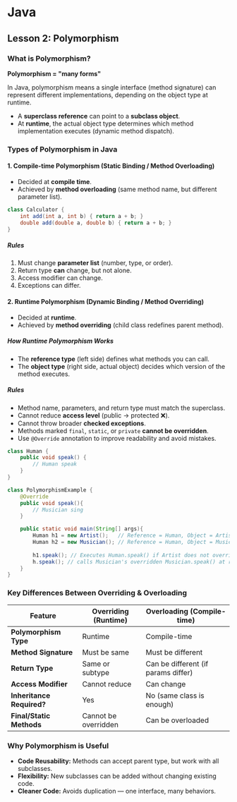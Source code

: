 # Java

## Lesson 2: Polymorphism

### What is Polymorphism?

**Polymorphism = "many forms"**

In Java, polymorphism means a single interface (method signature) can represent different implementations, depending on the object type at runtime.

- A **superclass reference** can point to a **subclass object**.
- At **runtime**, the actual object type determines which method implementation executes (dynamic method dispatch).

### Types of Polymorphism in Java

#### 1. Compile-time Polymorphism (Static Binding / Method Overloading)

- Decided at **compile time**.
- Achieved by **method overloading** (same method name, but different parameter list).

```java
class Calculator {
    int add(int a, int b) { return a + b; }
    double add(double a, double b) { return a + b; }
}
```
##### Rules

1. Must change **parameter list** (number, type, or order).
2. Return type **can** change, but not alone.
3. Access modifier can change.
4. Exceptions can differ.

#### 2. Runtime Polymorphism (Dynamic Binding / Method Overriding)

- Decided at **runtime**.
- Achieved by **method overriding** (child class redefines parent method).

##### How Runtime Polymorphism Works

- The **reference type** (left side) defines what methods you can call.
- The **object type** (right side, actual object) decides which version of the method executes.

##### Rules

- Method name, parameters, and return type must match the superclass.
- Cannot reduce **access level** (public → protected ❌).
- Cannot throw broader **checked exceptions**.
- Methods marked `final`, `static`, or `private` **cannot be overridden**.
- Use `@Override` annotation to improve readability and avoid mistakes.

```java
class Human {
    public void speak() { 
        // Human speak 
    }
}

class PolymorphismExample {
    @Override
    public void speak(){ 
        // Musician sing 
    }

    public static void main(String[] args){
        Human h1 = new Artist();   // Reference = Human, Object = Artist
        Human h2 = new Musician(); // Reference = Human, Object = Musician
        
        h1.speak(); // Executes Human.speak() if Artist does not override
        h.speak(); // calls Musician's overridden Musician.speak() at runtime
    }
}
```

### Key Differences Between Overriding & Overloading

| Feature                   | Overriding (Runtime) | Overloading (Compile-time)          |
|---------------------------|----------------------|-------------------------------------|
| **Polymorphism Type**     | Runtime              | Compile-time                        |
| **Method Signature**      | Must be same         | Must be different                   |
| **Return Type**           | Same or subtype      | Can be different (if params differ) |
| **Access Modifier**       | Cannot reduce        | Can change                          |
| **Inheritance Required?** | Yes                  | No (same class is enough)           |
| **Final/Static Methods**  | Cannot be overridden | Can be overloaded                   |


### Why Polymorphism is Useful

- **Code Reusability:** Methods can accept parent type, but work with all subclasses.
- **Flexibility:** New subclasses can be added without changing existing code.
- **Cleaner Code:** Avoids duplication — one interface, many behaviors.


